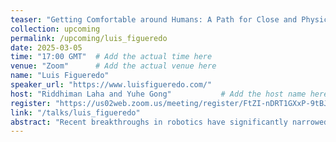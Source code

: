 ```yaml
---
teaser: "Getting Comfortable around Humans: A Path for Close and Physical Human-Robot Collaboration"
collection: upcoming
permalink: /upcoming/luis_figueredo
date: 2025-03-05
time: "17:00 GMT"  # Add the actual time here
venue: "Zoom"      # Add the actual venue here
name: "Luis Figueredo"
speaker_url: "https://www.luisfigueredo.com/"
host: "Riddhiman Laha and Yuhe Gong"           # Add the host name here
register: "https://us02web.zoom.us/meeting/register/FtZI-nDRT1GXxP-9tBJgEQ" # Add registration link if available
link: "/talks/luis_figueredo"
abstract: "Recent breakthroughs in robotics have significantly narrowed the gap between humans and robots. However, the integration of robots into environments that require close co-existence or physical interaction with humans remains largely underdeveloped. Achieving a human-like level collaboration in such close scenarios requires seamless communication and mutual understanding of each other's abilities—qualities essential to any safe and effective teamwork."
---
```

